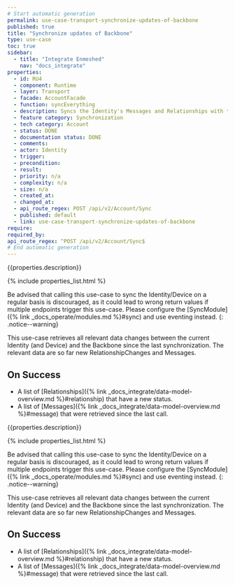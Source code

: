 ```yaml
---
# Start automatic generation
permalink: use-case-transport-synchronize-updates-of-backbone
published: true
title: "Synchronize updates of Backbone"
type: use-case
toc: true
sidebar:
  - title: "Integrate Enmeshed"
    nav: "docs_integrate"
properties:
  - id: RU4
  - component: Runtime
  - layer: Transport
  - facade: AccountFacade
  - function: syncEverything
  - description: Syncs the Identity's Messages and Relationships with the Backbone. Checks for new Relationships as well as incoming changes of existing ones. Checks for new or updated Messages. Returns all affected Relationships and Messages.
  - feature category: Synchronization
  - tech category: Account
  - status: DONE
  - documentation status: DONE
  - comments:
  - actor: Identity
  - trigger:
  - precondition:
  - result:
  - priority: n/a
  - complexity: n/a
  - size: n/a
  - created_at:
  - changed_at:
  - api_route_regex: POST /api/v2/Account/Sync
  - published: default
  - link: use-case-transport-synchronize-updates-of-backbone
require:
required_by:
api_route_regex: ^POST /api/v2/Account/Sync$
# End automatic generation
---
```


{{properties.description}}

{% include properties_list.html %}

Be advised that calling this use-case to sync the Identity/Device on a regular basis is discouraged, as it could lead to wrong return values if multiple endpoints trigger this use-case.
Please configure the [SyncModule]({% link _docs_operate/modules.md %}#sync) and use eventing instead.
{: .notice--warning}

This use-case retrieves all relevant data changes between the current Identity (and Device) and the Backbone since the last synchronization. The relevant data are so far new RelationshipChanges and Messages.

## On Success

- A list of [Relationships]({% link _docs_integrate/data-model-overview.md %}#relationship) that have a new status.
- A list of [Messages]({% link _docs_integrate/data-model-overview.md %}#message) that were retrieved since the last call.

{{properties.description}}

{% include properties_list.html %}

Be advised that calling this use-case to sync the Identity/Device on a regular basis is discouraged, as it could lead to wrong return values if multiple endpoints trigger this use-case.
Please configure the [SyncModule]({% link _docs_operate/modules.md %}#sync) and use eventing instead.
{: .notice--warning}

This use-case retrieves all relevant data changes between the current Identity (and Device) and the Backbone since the last synchronization. The relevant data are so far new RelationshipChanges and Messages.

## On Success

- A list of [Relationships]({% link _docs_integrate/data-model-overview.md %}#relationship) that have a new status.
- A list of [Messages]({% link _docs_integrate/data-model-overview.md %}#message) that were retrieved since the last call.
